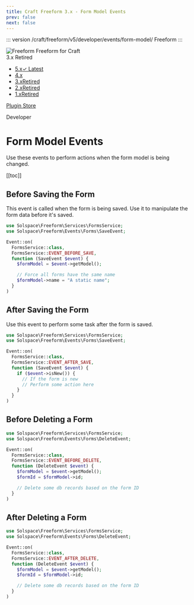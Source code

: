 ```yaml
---
title: Craft Freeform 3.x - Form Model Events
prev: false
next: false
---
```


<meta property="og:image" content="https://docs.solspace.com/extras/social/craft/freeform/freeform.png" />

::: version /craft/freeform/v5/developer/events/form-model/
Freeform
:::

<div id="pr-heading">
    <img src="https://docs.solspace.com/extras/icons/products/freeform-icon.png" alt="Freeform" class="pr-image">
    <span class="pr-name">Freeform</span>
    <span class="pr-category">for Craft</span>
    <div class="pr-v-wrapper">
        <div class="pr-v">
            <span class="pr-v-v">3.x</span>
            <span class="pr-v-type pr-retired">Retired</span>
            <span class="pr-v-arrow arrow down"></span>
        </div>
        <ul class="pr-v-list">
            <li><a href="/craft/freeform/v5/">5.x<span class="pr-v-type pr-latest">✓ Latest</span></a></li>
            <li><a href="/craft/freeform/v4/">4.x</a></li>
            <li><a href="/craft/freeform/v3/">3.x<span class="pr-v-type pr-retired">Retired</span></a></li>
            <li><a href="/craft/freeform/v2/">2.x<span class="pr-v-type pr-retired">Retired</span></a></li>
            <li><a href="/craft/freeform/v1/">1.x<span class="pr-v-type pr-retired">Retired</span></a></li>
        </ul>
    </div>
    <div class="pr-buy">
        <a href="https://plugins.craftcms.com/freeform" class="button button-blue"><span class="external-url">Plugin Store</span></a>
    </div>
</div>

<span class="page-section">Developer</span>

# Form Model Events

Use these events to perform actions when the form model is being changed.


[[toc]]



<div class="content-block">

## Before Saving the Form

This event is called when the form is being saved. Use it to manipulate the form data before it's saved.

```php
use Solspace\Freeform\Services\FormsService;
use Solspace\Freeform\Events\Forms\SaveEvent;

Event::on(
  FormsService::class,
  FormsService::EVENT_BEFORE_SAVE,
  function (SaveEvent $event) {
    $formModel = $event->getModel();

    // Force all forms have the same name
    $formModel->name = "A static name";
  }
)
```

</div>
<div class="content-block">

## After Saving the Form

Use this event to perform some task after the form is saved.

```php
use Solspace\Freeform\Services\FormsService;
use Solspace\Freeform\Events\Forms\SaveEvent;

Event::on(
  FormsService::class,
  FormsService::EVENT_AFTER_SAVE,
  function (SaveEvent $event) {
    if ($event->isNew()) {
      // If the form is new
      // Perform some action here
    }
  }
)
```

</div>
<div class="content-block">

## Before Deleting a Form

```php
use Solspace\Freeform\Services\FormsService;
use Solspace\Freeform\Events\Forms\DeleteEvent;

Event::on(
  FormsService::class,
  FormsService::EVENT_BEFORE_DELETE,
  function (DeleteEvent $event) {
    $formModel = $event->getModel();
    $formId = $formModel->id;

    // Delete some db records based on the form ID
  }
)
```

</div>
<div class="content-block">

## After Deleting a Form

```php
use Solspace\Freeform\Services\FormsService;
use Solspace\Freeform\Events\Forms\DeleteEvent;

Event::on(
  FormsService::class,
  FormsService::EVENT_AFTER_DELETE,
  function (DeleteEvent $event) {
    $formModel = $event->getModel();
    $formId = $formModel->id;

    // Delete some db records based on the form ID
  }
)
```

</div>